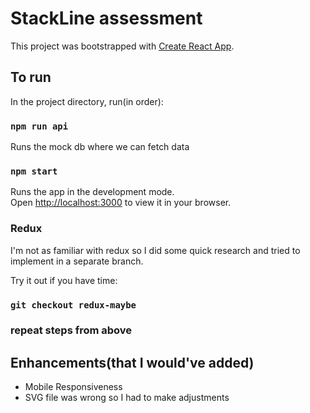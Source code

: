 # StackLine assessment

This project was bootstrapped with [Create React App](https://github.com/facebook/create-react-app).

## To run

In the project directory, run(in order):

### `npm run api`

Runs the mock db where we can fetch data

### `npm start`

Runs the app in the development mode.\
Open [http://localhost:3000](http://localhost:3000) to view it in your browser.

### Redux

I'm not as familiar with redux so I did some quick research and tried to implement in a separate branch.

Try it out if you have time:

### `git checkout redux-maybe`
### repeat steps from above

## Enhancements(that I would've added)

- Mobile Responsiveness
- SVG file was wrong so I had to make adjustments
